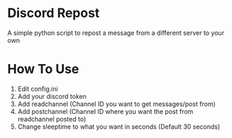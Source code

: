 # Discord Repost
A simple python script to repost a message from a different server to your own

# How To Use
1. Edit config.ini
2. Add your discord token
3. Add readchannel (Channel ID you want to get messages/post from)
4. Add postchannel (Channel ID where you want the post from readchannel posted to)
5. Change sleeptime to what you want in seconds (Default 30 seconds) 
